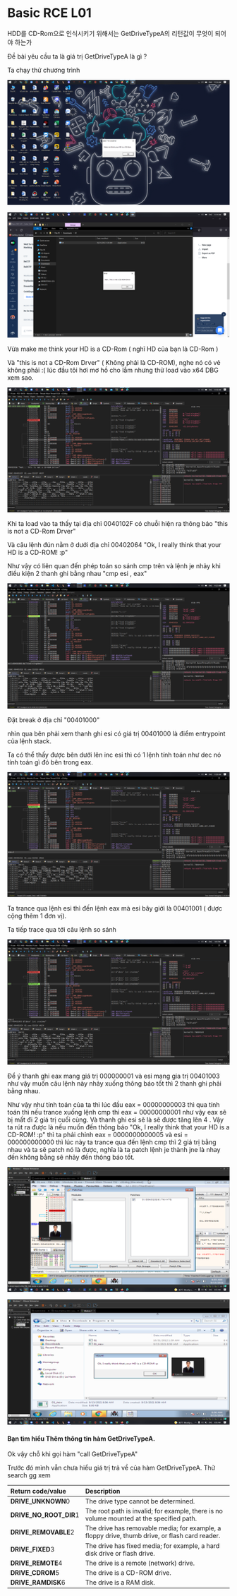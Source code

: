 # Basic RCE L01

HDD를 CD-Rom으로 인식시키기 위해서는 GetDriveTypeA의 리턴값이 무엇이 되어야 하는가

Đề bài yêu cầu ta là giá trị GetDriveTypeA là gì ?

Ta chạy thử chương trình

![](../../.gitbook/assets/image%20%2822%29.png)

![](../../.gitbook/assets/image%20%2823%29.png)

Vừa make me think your HD is a CD-Rom \( nghĩ HD của  bạn là CD-Rom \)

Và "this is not a CD-Rom Drver" \( Không phải là CD-ROM\), nghe nó có vẻ không phải :\( lúc đầu tôi hơi mơ hồ cho lắm nhưng thử load vào x64 DBG xem sao.

![](../../.gitbook/assets/image%20%2825%29.png)

Khi ta load vào ta thấy tại địa chỉ 0040102F có chuỗi hiện ra thông báo "this is not a CD-Rom Drver" 

Và câu lệnh đún nằm ở dưới địa chỉ 00402064 "Ok, I really think that your HD is a CD-ROM! :p"

Như vậy có liên quan đến phép toán so sánh cmp trên và lệnh je nhảy khi điều kiện 2 thanh ghi bằng nhau "cmp esi , eax"

![](../../.gitbook/assets/image%20%2821%29.png)

Đặt break ở địa chỉ  "00401000"

nhìn qua bên phải xem thanh ghi esi có giá trị 00401000 là điểm entrypoint của lệnh stack.

Ta có thể thấy được bên dưới lên inc esi thì có 1 lệnh tính toán như dec nó tính toán gì đó bên trong eax.

![](../../.gitbook/assets/image%20%2824%29.png)

Ta trance qua lệnh esi thì đến lệnh eax mà esi bây giời là 00401001 \( được cộng thêm 1 đơn vị\).

Ta tiếp trace qua tới câu lệnh so sánh

![](../../.gitbook/assets/image%20%2826%29.png)

Để ý thanh ghi eax mang giá trị 000000001 và esi mang gia trị 00401003 như vậy muốn câu lệnh này nhảy xuống thông báo tốt thì 2 thanh ghi phải bằng nhau.

Như vậy như tính toán của ta thì lúc đầu eax = 00000000003 thì qua tính toán thì nếu trance xuống lệnh cmp thì eax = 00000000001 như vậy eax sẽ bị mất đi 2 giá trị cuối cùng. Và thanh ghi esi sẽ là sẽ được tăng lên 4 . Vậy ta rút ra được là nếu muốn đến thông báo "Ok, I really think that your HD is a CD-ROM! :p" thì ta phải chỉnh eax = 0000000000005 và esi = 000000000000 thì lúc này ta trance qua đến lệnh cmp thì 2 giá trị bằng nhau và ta sẽ patch nó là được, nghĩa là ta patch lệnh je thành jne là nhay đến không bằng sẽ nhảy đến thông báo tốt.

![](../../.gitbook/assets/image%20%2830%29.png)

![](../../.gitbook/assets/image%20%2827%29.png)

#### **Bạn tìm hiểu Thêm thông tin hàm GetDriveTypeA.**

Ok vậy chỗ khi gọi hàm "call GetDriveTypeA" 

Trước đó mình vẫn chưa hiểu giá trị trả về của hàm GetDriveTypeA. Thử search gg xem



| Return code/value | Description |
| :--- | :--- |
| **DRIVE\_UNKNOWN**0 |  The drive type cannot be determined. |
| **DRIVE\_NO\_ROOT\_DIR**1 |  The root path is invalid; for example, there is no volume mounted at the specified path. |
| **DRIVE\_REMOVABLE**2 |  The drive has removable media; for example, a floppy drive, thumb drive, or flash card reader. |
| **DRIVE\_FIXED**3 |  The drive has fixed media; for example, a hard disk drive or flash drive. |
| **DRIVE\_REMOTE**4 |  The drive is a remote \(network\) drive. |
| **DRIVE\_CDROM**5 |  The drive is a CD-ROM drive. |
| **DRIVE\_RAMDISK**6 |  The drive is a RAM disk. |



